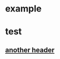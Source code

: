 # example

<h1>test</h1>
<p align="center">
<a href="1" alt="a1"/>
<a href="2" alt="a2"/>
<a href="3" alt="a3"/>
</p>

## another header
